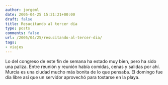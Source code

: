 ```yaml
---
author: jorgeml
date: 2005-04-25 15:21:21+00:00
draft: false
title: Resucitando al tercer día
type: posts
comments: false
url: /2005/04/25/resucitando-al-tercer-dia/
tags:
- viajes
---
```


Lo del congreso de este fin de semana ha estado muy bien, pero ha sido una paliza. Entre reunión y reunión había comidas, cenas y salidas por ahí. Murcia es una ciudad mucho más bonita de lo que pensaba. El domingo fue día libre así que un servidor aprovechó para tostarse en la playa.
